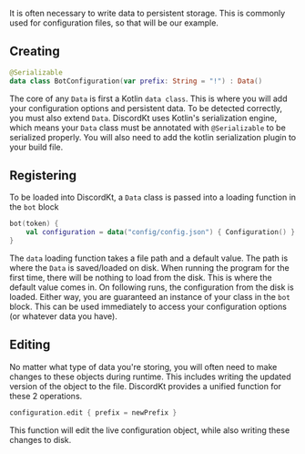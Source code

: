 It is often necessary to write data to persistent storage. This is commonly used for configuration files, so that will be our example.

## Creating

```kotlin
@Serializable
data class BotConfiguration(var prefix: String = "!") : Data()
```

The core of any `Data` is first a Kotlin `data class`. This is where you will add your configuration options and persistent data. To be detected correctly, you must also extend `Data`.
DiscordKt uses Kotlin's serialization engine, which means your `Data` class must be annotated with `@Serializable` to be serialized properly. You will also need to add the kotlin serialization plugin to your build file.

## Registering

To be loaded into DiscordKt, a `Data` class is passed into a loading function in the `bot` block

```kotlin
bot(token) {
    val configuration = data("config/config.json") { Configuration() }
}
```

The `data` loading function takes a file path and a default value. The path is where the `Data` is saved/loaded on disk. When running the program for the first time, there will be nothing to load from the disk. This is where the default value comes in. On following runs, the configuration from the disk is loaded. Either way, you are guaranteed an instance of your class in the `bot` block. This can be used immediately to access your configuration options (or whatever data you have).

## Editing

No matter what type of data you're storing, you will often need to make changes to these objects during runtime. This includes writing the updated version of the object to the file. DiscordKt provides a unified function for these 2 operations.

```kotlin
configuration.edit { prefix = newPrefix }
```

This function will edit the live configuration object, while also writing these changes to disk.
